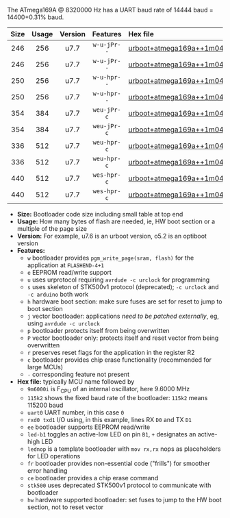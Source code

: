 The ATmega169A @ 8320000 Hz has a UART baud rate of 14444 baud = 14400+0.31% baud.

|Size|Usage|Version|Features|Hex file|
|:-:|:-:|:-:|:-:|:--|
|246|256|u7.7|`w-u-jPr--`|[urboot+atmega169a++1m0400i++++1k8_uart0_rxe0_txe1_led+b5.hex](https://raw.githubusercontent.com/stefanrueger/urboot.hex/main/mcus/atmega169a/internal_oscillator/fint++1m0400_Hz/br++++1k8_bps/urboot+atmega169a++1m0400i++++1k8_uart0_rxe0_txe1_led+b5.hex)|
|246|256|u7.7|`w-u-jPr--`|[urboot+atmega169a++1m0400i++++1k8_uart0_rxe0_txe1_lednop.hex](https://raw.githubusercontent.com/stefanrueger/urboot.hex/main/mcus/atmega169a/internal_oscillator/fint++1m0400_Hz/br++++1k8_bps/urboot+atmega169a++1m0400i++++1k8_uart0_rxe0_txe1_lednop.hex)|
|250|256|u7.7|`w-u-hpr--`|[urboot+atmega169a++1m0400i++++1k8_uart0_rxe0_txe1_led+b5_fr_hw.hex](https://raw.githubusercontent.com/stefanrueger/urboot.hex/main/mcus/atmega169a/internal_oscillator/fint++1m0400_Hz/br++++1k8_bps/urboot+atmega169a++1m0400i++++1k8_uart0_rxe0_txe1_led+b5_fr_hw.hex)|
|250|256|u7.7|`w-u-hpr--`|[urboot+atmega169a++1m0400i++++1k8_uart0_rxe0_txe1_lednop_fr_hw.hex](https://raw.githubusercontent.com/stefanrueger/urboot.hex/main/mcus/atmega169a/internal_oscillator/fint++1m0400_Hz/br++++1k8_bps/urboot+atmega169a++1m0400i++++1k8_uart0_rxe0_txe1_lednop_fr_hw.hex)|
|354|384|u7.7|`weu-jPr-c`|[urboot+atmega169a++1m0400i++++1k8_uart0_rxe0_txe1_ee_led+b5_fr_ce.hex](https://raw.githubusercontent.com/stefanrueger/urboot.hex/main/mcus/atmega169a/internal_oscillator/fint++1m0400_Hz/br++++1k8_bps/urboot+atmega169a++1m0400i++++1k8_uart0_rxe0_txe1_ee_led+b5_fr_ce.hex)|
|354|384|u7.7|`weu-jPr-c`|[urboot+atmega169a++1m0400i++++1k8_uart0_rxe0_txe1_ee_lednop_fr_ce.hex](https://raw.githubusercontent.com/stefanrueger/urboot.hex/main/mcus/atmega169a/internal_oscillator/fint++1m0400_Hz/br++++1k8_bps/urboot+atmega169a++1m0400i++++1k8_uart0_rxe0_txe1_ee_lednop_fr_ce.hex)|
|336|512|u7.7|`weu-hpr-c`|[urboot+atmega169a++1m0400i++++1k8_uart0_rxe0_txe1_ee_led+b5_fr_ce_hw.hex](https://raw.githubusercontent.com/stefanrueger/urboot.hex/main/mcus/atmega169a/internal_oscillator/fint++1m0400_Hz/br++++1k8_bps/urboot+atmega169a++1m0400i++++1k8_uart0_rxe0_txe1_ee_led+b5_fr_ce_hw.hex)|
|336|512|u7.7|`weu-hpr-c`|[urboot+atmega169a++1m0400i++++1k8_uart0_rxe0_txe1_ee_lednop_fr_ce_hw.hex](https://raw.githubusercontent.com/stefanrueger/urboot.hex/main/mcus/atmega169a/internal_oscillator/fint++1m0400_Hz/br++++1k8_bps/urboot+atmega169a++1m0400i++++1k8_uart0_rxe0_txe1_ee_lednop_fr_ce_hw.hex)|
|440|512|u7.7|`wes-hpr-c`|[urboot+atmega169a++1m0400i++++1k8_uart0_rxe0_txe1_ee_led+b5_fr_ce_stk500_hw.hex](https://raw.githubusercontent.com/stefanrueger/urboot.hex/main/mcus/atmega169a/internal_oscillator/fint++1m0400_Hz/br++++1k8_bps/urboot+atmega169a++1m0400i++++1k8_uart0_rxe0_txe1_ee_led+b5_fr_ce_stk500_hw.hex)|
|440|512|u7.7|`wes-hpr-c`|[urboot+atmega169a++1m0400i++++1k8_uart0_rxe0_txe1_ee_lednop_fr_ce_stk500_hw.hex](https://raw.githubusercontent.com/stefanrueger/urboot.hex/main/mcus/atmega169a/internal_oscillator/fint++1m0400_Hz/br++++1k8_bps/urboot+atmega169a++1m0400i++++1k8_uart0_rxe0_txe1_ee_lednop_fr_ce_stk500_hw.hex)|

- **Size:** Bootloader code size including small table at top end
- **Usage:** How many bytes of flash are needed, ie, HW boot section or a multiple of the page size
- **Version:** For example, u7.6 is an urboot version, o5.2 is an optiboot version
- **Features:**
  + `w` bootloader provides `pgm_write_page(sram, flash)` for the application at `FLASHEND-4+1`
  + `e` EEPROM read/write support
  + `u` uses urprotocol requiring `avrdude -c urclock` for programming
  + `s` uses skeleton of STK500v1 protocol (deprecated); `-c urclock` and `-c arduino` both work
  + `h` hardware boot section: make sure fuses are set for reset to jump to boot section
  + `j` vector bootloader: applications *need to be patched externally*, eg, using `avrdude -c urclock`
  + `p` bootloader protects itself from being overwritten
  + `P` vector bootloader only: protects itself and reset vector from being overwritten
  + `r` preserves reset flags for the application in the register R2
  + `c` bootloader provides chip erase functionality (recommended for large MCUs)
  + `-` corresponding feature not present
- **Hex file:** typically MCU name followed by
  + `9m6000i` is F<sub>CPU</sub> of an internal oscillator, here 9.6000 MHz
  + `115k2` shows the fixed baud rate of the bootloader: `115k2` means 115200 baud
  + `uart0` UART number, in this case `0`
  + `rxd0 txd1` I/O using, in this example, lines RX `D0` and TX `D1`
  + `ee` bootloader supports EEPROM read/write
  + `led-b1` toggles an active-low LED on pin `B1`, `+` designates an active-high LED
  + `lednop` is a template bootloader with `mov rx,rx` nops as placeholders for LED operations
  + `fr` bootloader provides non-essential code ("frills") for smoother error handling
  + `ce` bootloader provides a chip erase command
  + `stk500` uses deprecated STK500v1 protocol to communicate with bootloader
  + `hw` hardware supported bootloader: set fuses to jump to the HW boot section, not to reset vector
